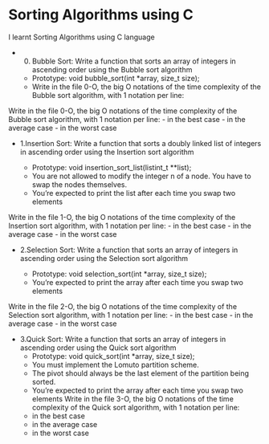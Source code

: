 # Sorting Algorithms using C

I learnt Sorting Algorithms using C language

- 0. Bubble Sort:
Write a function that sorts an array of integers in ascending order using the Bubble sort algorithm
	- Prototype: void bubble_sort(int *array, size_t size);
	- Write in the file 0-O, the big O notations of the time complexity of the Bubble sort algorithm, with 1 notation per line:

Write in the file 0-O, the big O notations of the time complexity of the Bubble sort algorithm, with 1 notation per line:
	- in the best case
	- in the average case
	- in the worst case 

- 1.Insertion Sort:
Write a function that sorts a doubly linked list of integers in ascending order using the Insertion sort algorithm

	- Prototype: void insertion_sort_list(listint_t **list);
	- You are not allowed to modify the integer n of a node. You have to swap the nodes themselves.
	- You’re expected to print the list after each time you swap two elements

Write in the file 1-O, the big O notations of the time complexity of the Insertion sort algorithm, with 1 notation per line:
	- in the best case
	- in the average case
	- in the worst case

- 2.Selection Sort:
Write a function that sorts an array of integers in ascending order using the Selection sort algorithm

	- Prototype: void selection_sort(int *array, size_t size);
	- You’re expected to print the array after each time you swap two elements

Write in the file 2-O, the big O notations of the time complexity of the Selection sort algorithm, with 1 notation per line:
	- in the best case
	- in the average case
	- in the worst case

- 3.Quick Sort:
Write a function that sorts an array of integers in ascending order using the Quick sort algorithm
	- Prototype: void quick_sort(int *array, size_t size);
	- You must implement the Lomuto partition scheme.
	- The pivot should always be the last element of the partition being sorted.
	- You’re expected to print the array after each time you swap two elements
Write in the file 3-O, the big O notations of the time complexity of the Quick sort algorithm, with 1 notation per line:
	- in the best case
	- in the average case
	- in the worst case
